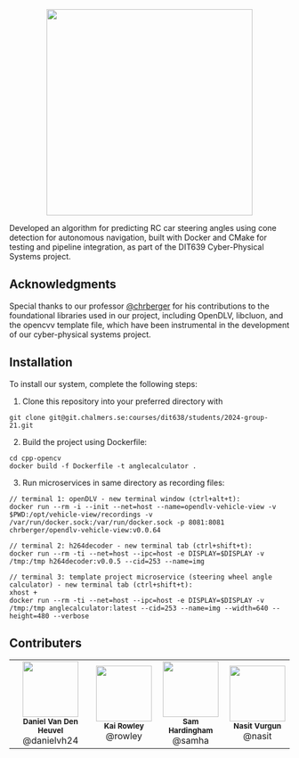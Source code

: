 <div align="center">
    <img src="https://github.com/user-attachments/assets/509197d7-4ae3-4f43-bad2-7acd970c8017" height="370px">
</div>

Developed an algorithm for predicting RC car steering angles using cone detection for autonomous navigation, built with Docker and CMake for testing and pipeline integration, as part of the DIT639 Cyber-Physical Systems project.

## Acknowledgments
Special thanks to our professor [@chrberger](https://github.com/chrberger) for his contributions to the foundational libraries used in our project, including OpenDLV, libcluon, and the opencvv template file, which have been instrumental in the development of our cyber-physical systems project.

## Installation
To install our system, complete the following steps:

1. Clone this repository into your preferred directory with
```
git clone git@git.chalmers.se:courses/dit638/students/2024-group-21.git
```
2. Build the project using Dockerfile:
```
cd cpp-opencv
docker build -f Dockerfile -t anglecalculator .
```
3. Run microservices in same directory as recording files:
```
// terminal 1: openDLV - new terminal window (ctrl+alt+t):
docker run --rm -i --init --net=host --name=opendlv-vehicle-view -v $PWD:/opt/vehicle-view/recordings -v /var/run/docker.sock:/var/run/docker.sock -p 8081:8081 chrberger/opendlv-vehicle-view:v0.0.64

// terminal 2: h264decoder - new terminal tab (ctrl+shift+t):
docker run --rm -ti --net=host --ipc=host -e DISPLAY=$DISPLAY -v /tmp:/tmp h264decoder:v0.0.5 --cid=253 --name=img

// terminal 3: template project microservice (steering wheel angle calculator) - new terminal tab (ctrl+shift+t):
xhost +
docker run --rm -ti --net=host --ipc=host -e DISPLAY=$DISPLAY -v /tmp:/tmp anglecalculator:latest --cid=253 --name=img --width=640 --height=480 --verbose 
```

## Contributers
<table>
  <tr>
    <td align="center"><img src="https://secure.gravatar.com/avatar/3056b6827d3d959ea87306c4d2dd0c6a?s=800&d=identicon" width="100px;"/><br/><sub><b>Daniel Van Den Heuvel</b></sub><br>@danielvh24</td>
    <td align="center"><img src="https://secure.gravatar.com/avatar/3271ba4e481b7c393b650b96a17344d0?s=800&d=identicon" width="100px;"/><br/><sub><b>Kai Rowley</b></sub><br>@rowley</td>
    <td align="center"><img src="https://secure.gravatar.com/avatar/82899676cb5f15c859ed9bd18921b3033716285c1331ed8406c725e91f95bd80?s=800&d=identicon" width="100px;"/><br/><sub><b>Sam Hardingham</b></sub><br>@samha</td>
    <td align="center"><img src="https://git.chalmers.se/uploads/-/system/user/avatar/3455/avatar.png?width=400" width="100px;"/><br/><sub><b>Nasit Vurgun</b></sub><br>@nasit</td>
  </tr>
 </table> 
